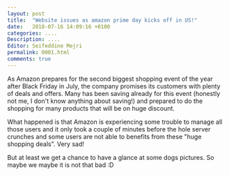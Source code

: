 ```yaml
---
layout: post
title:  "Website issues as amazon prime day kicks off in US!"
date:   2018-07-16 14:09:16 +0100
categories: ....
Description: .... 
Editor: Seifeddine Mejri
permalink: 0001.html
comments: true
---
```


As Amazon prepares for the  second biggest shopping event of the year after Black Friday in July, the company promises its customers with plenty of deals and offers. Many has been saving already for this event (honestly not me, I don't know anything about saving!) and prepared to do the shopping for many products that will be on huge discount.

What happened is that Amazon is experiencing some trouble to manage all those users and it only took a couple of minutes before the hole server crunches and some users are not able to benefits from these "huge shopping deals". Very sad!

But at least we get a chance to have a glance at some dogs pictures. So maybe we maybe it is not that bad :D




  